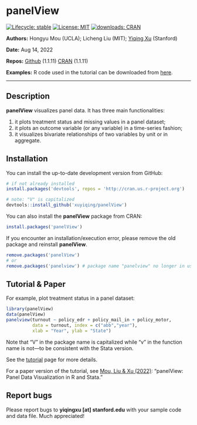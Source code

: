 
<!-- README.md is generated from README.Rmd. Please edit that file -->

# panelView

<!-- badges: start -->

[![Lifecycle:
stable](https://img.shields.io/badge/lifecycle-stable-green.svg)](https://www.tidyverse.org/lifecycle/#stablel)
[![License:
MIT](https://img.shields.io/badge/License-MIT-yellow.svg)](https://opensource.org/licenses/MIT)
[![downloads:
CRAN](https://cranlogs.r-pkg.org/badges/grand-total/panelView)](https://www.datasciencemeta.com/rpackages)
<!-- badges: end -->

**Authors:** Hongyu Mou (UCLA); Licheng Liu (MIT); [Yiqing
Xu](https://yiqingxu.org/) (Stanford)

**Date:** Aug 14, 2022

**Repos:** [Github](https://github.com/xuyiqing/panelView) (1.1.11)
[CRAN](https://cran.r-project.org/web/packages/panelView/index.html)
(1.1.11)

**Examples:** R code used in the tutorial can be downloaded from
[here](https://yiqingxu.org/packages/panelview/examples.R).

------------------------------------------------------------------------

## Description

**panelView** visualizes panel data. It has three main functionalities:

1.  it plots treatment status and missing values in a panel dataset;
2.  it plots an outcome variable (or any variable) in a time-series
    fashion;
3.  it visualizes bivariate relationships of two variables by unit or in
    aggregate.

## Installation

You can install the up-to-date development version from GitHub:

``` r
# if not already installed
install.packages('devtools', repos = 'http://cran.us.r-project.org') 

# note: "V" is capitalized
devtools::install_github('xuyiqing/panelView') 
```

You can also install the **panelView** package from CRAN:

``` r
install.packages('panelView') 
```

If you encounter an installation/execution error, please remove the old
package and reinstall **panelView**.

``` r
remove.packages('panelView') 
# or
remove.packages('panelview') # package name "panelview" no longer in use
```

## Tutorial & Paper

For example, plot treatment status in a panel dataset:

``` r
library(panelView)
data(panelView)
panelview(turnout ~ policy_edr + policy_mail_in + policy_motor, 
          data = turnout, index = c("abb","year"), 
          xlab = "Year", ylab = "State")
```

Note that “V” in the package name is capitalized while “v” in the
function name is not—to be consistent with the Stata version.

See the
[tutorial](https://yiqingxu.org/packages/panelview/articles/tutorial.html)
page for more details.

For a paper version of the tutorial, see [Mou, Liu & Xu
(2022)](http://ssrn.com/abstract=4202154): “panelView: Panel Data
Visualization in R and Stata.”

## Report bugs

Please report bugs to **yiqingxu \[at\] stanford.edu** with your sample
code and data file. Much appreciated!
